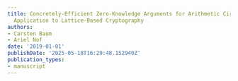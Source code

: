 ```yaml
---
title: Concretely-Efficient Zero-Knowledge Arguments for Arithmetic Circuits and Their
  Application to Lattice-Based Cryptography
authors:
- Carsten Baum
- Ariel Nof
date: '2019-01-01'
publishDate: '2025-05-18T16:29:48.152940Z'
publication_types:
- manuscript
---
```

